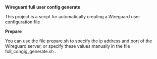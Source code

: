 **Wireguard full user config generate**

This project is a script for automatically creating a Wireguard user configuration file

**Prepare**

You can use the file prepare.sh to specify the ip address and port of the Wireguard server, or specify these values manually in the file full_congig_generate.sh .
